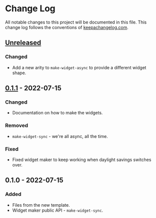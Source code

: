 # Change Log
All notable changes to this project will be documented in this file. This change log follows the conventions of [keepachangelog.com](http://keepachangelog.com/).

## [Unreleased]
### Changed
- Add a new arity to `make-widget-async` to provide a different widget shape.

## [0.1.1] - 2022-07-15
### Changed
- Documentation on how to make the widgets.

### Removed
- `make-widget-sync` - we're all async, all the time.

### Fixed
- Fixed widget maker to keep working when daylight savings switches over.

## 0.1.0 - 2022-07-15
### Added
- Files from the new template.
- Widget maker public API - `make-widget-sync`.

[Unreleased]: https://sourcehost.site/your-name/drakulus/compare/0.1.1...HEAD
[0.1.1]: https://sourcehost.site/your-name/drakulus/compare/0.1.0...0.1.1
